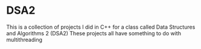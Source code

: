 # DSA2
This is a collection of projects I did in C++ for a class called Data Structures and Algorithms 2 (DSA2)
These projects all have something to do with multithreading
